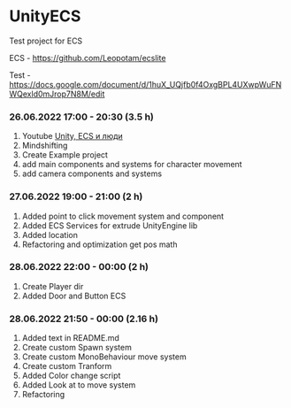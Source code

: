 # UnityECS
Test project for ECS

ECS - https://github.com/Leopotam/ecslite

Test - https://docs.google.com/document/d/1huX_UQjfb0f4OxgBPL4UXwpWuFNWQexld0mJrop7N8M/edit


### 26.06.2022 17:00 - 20:30 (3.5 h)

1. Youtube [Unity, ECS и люди](https://www.youtube.com/watch?v=4sDnBChfV0o)
2. Mindshifting
3. Create Example project
4. add main components and systems for character movement
5. add camera components and systems


### 27.06.2022 19:00 - 21:00 (2 h)

1. Added point to click movement system and component
2. Added ECS Services for extrude UnityEngine lib
3. Added location 
4. Refactoring and optimization get pos math

### 28.06.2022 22:00 - 00:00 (2 h)

1. Create Player dir
2. Added Door and Button ECS

### 28.06.2022 21:50 - 00:00 (2.16 h)

1. Added text in README.md
2. Create custom Spawn system
3. Create custom MonoBehaviour move system
4. Create custom Tranform 
5. Added Color change script
6. Added Look at to move system
7. Refactoring
